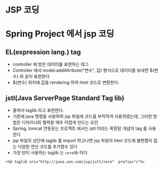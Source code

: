 # JSP 코딩
# Spring Project 에서 jsp 코딩
## EL(expression lang.) tag
* controller 에 받은 데이터를 표현하는 테그
* Controller  에서
model.addAttribute("변수", 값)
형식으로 데이터를 보내면 ${변수} 와 같이 표현한다
* ${변수} 위치에 값을 rendering 하여 html 코드로 변환한다.
## jstl(Java ServerPage Standard Tag lib)
* 줄여서 taglib 라고 표현한다.
* 기존에 java 명령을 사용하여 jsp 파일에 코드를 
부착하여 사용하였는데, 그러한 방법은 디자이너와 협력을 매우 어렵게 만드는 요인
* Spring, tomcat 연동된는 프로젝트 에서는 jstl 이라는 확장된 개념의 tag 를 사용한다
* jsp 파일의 상단에 taglib 를 import 하고나면 jsp 파일의 html 코드에 불편함이 없는 다양한 연산 코드를 추가할수 있다
* 가장 만이 사용하는 taglib 는 ```core```lib 이다
```
<%@ taglib uri="http://java.sun.com/jsp/jstl/core"  prefix="c"%>
```